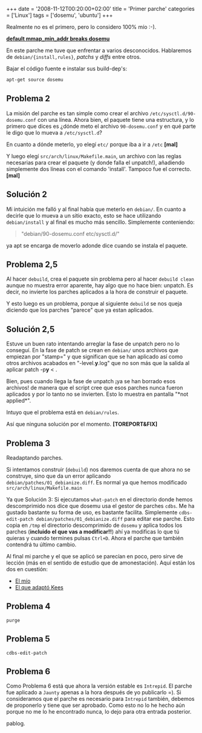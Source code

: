+++
date = '2008-11-12T00:20:00+02:00'
title = 'Primer parche'
categories = ['Linux']
tags = ['dosemu', 'ubuntu']
+++

Realmente no es el primero, pero lo considero 100% mío :-).

**[default mmap_min_addr breaks dosemu](https://bugs.launchpad.net/ubuntu/+source/dosemu/+bug/216398)**

En este parche me tuve que enfrentar a varios desconocidos. Hablaremos de `debian/{install,rules}`, *patchs* y *diffs* entre otros.

Bajar el código fuente e instalar sus build-dep's:

```bash
apt-get source dosemu
```

## Problema 2

La misión del parche es tan simple como crear el archivo `/etc/sysctl.d/90-dosemu.conf` con una línea. Ahora bien, el paquete tiene una estructura, y lo primero que dices es ¿dónde meto el archivo `90-dosemu.conf` y en qué parte le digo que lo mueva a `/etc/sysctl.d`?

En cuanto a dónde meterlo, yo elegí `etc/` porque iba a ir a `/etc` **[mal]**

Y luego elegí `src/arch/linux/Makefile.main`, un archivo con las reglas necesarias para crear el paquete (y donde falla el unpatch!), añadiendo simplemente dos líneas con el comando 'install'. Tampoco fue el correcto. **[mal]**

## Solución 2

Mi intuición me falló y al final había que meterlo en `debian/`. En cuanto a decirle que lo mueva a un sitio exacto, esto se hace utilizando `debian/install` y al final es mucho más sencillo. Simplemente conteniendo:

> "debian/90-dosemu.conf etc/sysctl.d/"

ya apt se encarga de moverlo adonde dice cuando se instala el paquete.

## Problema 2,5

Al hacer `debuild`, crea el paquete sin problema pero al hacer `debuild clean` aunque no muestra error aparente, hay algo que no hace bien: unpatch. Es decir, no invierte los parches aplicados a la hora de construir el paquete.

Y esto luego es un problema, porque al siguiente `debuild` se nos queja diciendo que los parches "parece" que ya estan aplicados.

## Solución 2,5

Estuve un buen rato intentando arreglar la fase de unpatch pero no lo conseguí. En la fase de patch se crean en `debian/` unos archivos que empiezan por "stamp=" y que significan que se han aplicado así como otros archivos acabados en "-level.**y**.log" que no son más que la salida al aplicar patch -p**y** < .

Bien, pues cuando llega la fase de unpatch ¡ya se han borrado esos archivos! de manera que el script cree que esos parches nunca fueron aplicados y por lo tanto no se invierten. Esto lo muestra en pantalla "\*not applied\*".

Intuyo que el problema está en `debian/rules`.

Así que ninguna solución por el momento. **[TOREPORT&FIX]**

## Problema 3

Readaptando parches.  

Si intentamos construir (`debuild`) nos daremos cuenta de que ahora no se construye, sino que da un error aplicando `debian/patches/01_debianize.diff`. Es normal ya que hemos modificado `src/arch/linux/Makefile.main`

Ya que Solución 3: Si ejecutamos `what-patch` en el directorio donde hemos descomprimido nos dice que dosemu usa el gestor de parches `cdbs`. Me ha gustado bastante su forma de uso, es bastante facilita. Simplemente `cdbs-edit-patch debian/patches/01_debianize.diff` para editar ese parche. Esto copia en `/tmp` el
directorio descomprimido de `dosemu` y aplica todos los parches (**incluido el que vas a modificar!!**) ahí ya modificas lo que tú quieras y cuando termines pulsas `Ctrl+D`. Ahora el parche que también contendrá tu último cambio.

Al final mi parche y el que se aplicó se parecían en poco, pero sirve de lección (más en el sentido de estudio que de amonestación). Aquí están los dos en cuestión:

- [El mío](http://launchpadlibrarian.net/19551464/02_mmap_min_addr.patch)
- [El que adaptó Kees](http://launchpadlibrarian.net/19553189/dosemu_1.4.0%2Bsvn.1828-2ubuntu1_1.4.0%2Bsvn.1828-2ubuntu2.diff.gz)

## Problema 4

`purge`

## Problema 5

`cdbs-edit-patch`

## Problema 6

Como Problema 6 está que ahora la versión estable es `Intrepid`. El parche fue aplicado a `Jaunty` apenas a la hora después de yo publicarlo =). Si consideramos que el parche es necesario para `Intrepid` también, debemos de proponerlo y tiene que ser aprobado. Como esto no lo he hecho aún porque no me lo he encontrado nunca, lo dejo para otra entrada posterior.

pablog.
